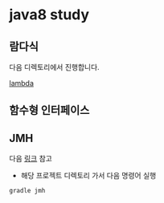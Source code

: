 # java8 study

## 람다식
다음 디렉토리에서 진행합니다.

[lambda](java8_study/lambda/src/main/)

## 함수형 인터페이스


## JMH
다음 [링크](https://github.com/melix/jmh-gradle-plugin) 참고

- 해당 프로젝트 디렉토리 가서 다음 명령어 실행
```text
gradle jmh
```

